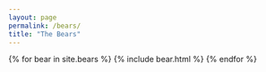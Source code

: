 ```yaml
---
layout: page
permalink: /bears/
title: "The Bears"
---
```


{% for bear in site.bears %}
  {% include bear.html %}
{% endfor %}
